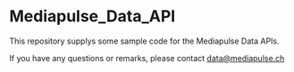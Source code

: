 # Mediapulse_Data_API

This repository supplys some sample code for the Mediapulse Data APIs.

If you have any questions or remarks, please contact data@mediapulse.ch